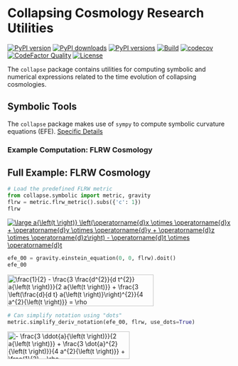 # Collapsing Cosmology Research Utilities
[![PyPI version](https://img.shields.io/pypi/v/collapse)](https://pypi.org/project/collapse/)
[![PyPI downloads](https://img.shields.io/pypi/dm/collapse)](https://pypi.org/project/collapse/)
[![PyPI versions](https://img.shields.io/pypi/pyversions/collapse)](https://pypi.org/project/collapse/)
[![Build](https://img.shields.io/travis/JWKennington/collapse)](https://pypi.org/project/collapse/)
[![codecov](https://codecov.io/gh/JWKennington/collapse/branch/master/graph/badge.svg?token=G418VYV5LR)](undefined)
[![CodeFactor Quality](https://img.shields.io/codefactor/grade/github/JWKennington/collapse?&label=codefactor)](https://pypi.org/project/collapse/)
[![License](https://img.shields.io/github/license/JWKennington/collapse?color=magenta&label=License)](https://pypi.org/project/collapse/)



The `collapse` package contains utilities for computing symbolic and numerical expressions related to the time evolution
of collapsing cosmologies. 


## Symbolic Tools
The `collapse` package makes use of `sympy` to compute symbolic curvature equations (EFE).
[Specific Details](./collapse/symbolic/README.md)

### Example Computation: FLRW Cosmology

## Full Example: FLRW Cosmology

```python
# Load the predefined FLRW metric
from collapse.symbolic import metric, gravity
flrw = metric.flrw_metric().subs({'c': 1})
flrw
```

<a href="https://www.codecogs.com/eqnedit.php?latex=\large&space;a{\left(t&space;\right)}&space;\left(\operatorname{d}x&space;\otimes&space;\operatorname{d}x&space;&plus;&space;\operatorname{d}y&space;\otimes&space;\operatorname{d}y&space;&plus;&space;\operatorname{d}z&space;\otimes&space;\operatorname{d}z\right)&space;-&space;\operatorname{d}t&space;\otimes&space;\operatorname{d}t" target="_blank"><img src="https://latex.codecogs.com/svg.latex?\large&space;a{\left(t&space;\right)}&space;\left(\operatorname{d}x&space;\otimes&space;\operatorname{d}x&space;&plus;&space;\operatorname{d}y&space;\otimes&space;\operatorname{d}y&space;&plus;&space;\operatorname{d}z&space;\otimes&space;\operatorname{d}z\right)&space;-&space;\operatorname{d}t&space;\otimes&space;\operatorname{d}t" title="\large a{\left(t \right)} \left(\operatorname{d}x \otimes \operatorname{d}x + \operatorname{d}y \otimes \operatorname{d}y + \operatorname{d}z \otimes \operatorname{d}z\right) - \operatorname{d}t \otimes \operatorname{d}t" /></a>
<!-- $a{\left(t \right)} \left(\operatorname{d}x \otimes \operatorname{d}x + \operatorname{d}y \otimes \operatorname{d}y + \operatorname{d}z \otimes \operatorname{d}z\right) - \operatorname{d}t \otimes \operatorname{d}t$ -->


```python
efe_00 = gravity.einstein_equation(0, 0, flrw).doit()
efe_00
```

<img src="http://www.sciweavers.org/tex2img.php?eq=%5Cfrac%7B1%7D%7B2%7D%20-%20%5Cfrac%7B3%20%5Cfrac%7Bd%5E%7B2%7D%7D%7Bd%20t%5E%7B2%7D%7D%20a%7B%5Cleft%28t%20%5Cright%29%7D%7D%7B2%20a%7B%5Cleft%28t%20%5Cright%29%7D%7D%20%2B%20%5Cfrac%7B3%20%5Cleft%28%5Cfrac%7Bd%7D%7Bd%20t%7D%20a%7B%5Cleft%28t%20%5Cright%29%7D%5Cright%29%5E%7B2%7D%7D%7B4%20a%5E%7B2%7D%7B%5Cleft%28t%20%5Cright%29%7D%7D%20%3D%20%5Crho&bc=White&fc=Black&im=png&fs=18&ff=modern&edit=0" align="center" border="0" alt="\frac{1}{2} - \frac{3 \frac{d^{2}}{d t^{2}} a{\left(t \right)}}{2 a{\left(t \right)}} + \frac{3 \left(\frac{d}{d t} a{\left(t \right)}\right)^{2}}{4 a^{2}{\left(t \right)}} = \rho" width="329" height="71" />
<!-- $\frac{1}{2} - \frac{3 \frac{d^{2}}{d t^{2}} a{\left(t \right)}}{2 a{\left(t \right)}} + \frac{3 \left(\frac{d}{d t} a{\left(t \right)}\right)^{2}}{4 a^{2}{\left(t \right)}} = \rho$ -->


```python
# Can simplify notation using "dots"
metric.simplify_deriv_notation(efe_00, flrw, use_dots=True)
```

<img src="http://www.sciweavers.org/tex2img.php?eq=-%20%5Cfrac%7B3%20%5Cddot%7Ba%7D%7B%5Cleft%28t%20%5Cright%29%7D%7D%7B2%20a%7B%5Cleft%28t%20%5Cright%29%7D%7D%20%2B%20%5Cfrac%7B3%20%5Cdot%7Ba%7D%5E%7B2%7D%7B%5Cleft%28t%20%5Cright%29%7D%7D%7B4%20a%5E%7B2%7D%7B%5Cleft%28t%20%5Cright%29%7D%7D%20%2B%20%5Cfrac%7B1%7D%7B2%7D%20%3D%20%5Crho&bc=White&fc=Black&im=png&fs=18&ff=modern&edit=0" align="center" border="0" alt="- \frac{3 \ddot{a}{\left(t \right)}}{2 a{\left(t \right)}} + \frac{3 \dot{a}^{2}{\left(t \right)}}{4 a^{2}{\left(t \right)}} + \frac{1}{2} = \rho" width="275" height="62" />
<!-- $- \frac{3 \ddot{a}{\left(t \right)}}{2 a{\left(t \right)}} + \frac{3 \dot{a}^{2}{\left(t \right)}}{4 a^{2}{\left(t \right)}} + \frac{1}{2} = \rho$ -->

